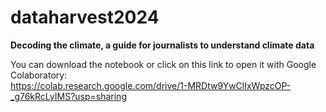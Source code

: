 # dataharvest2024
**Decoding the climate, a guide for journalists to understand climate data**

You can download the notebook or click on this link to open it with Google Colaboratory:  
https://colab.research.google.com/drive/1-MRDtw9YwClIxWpzcOP-_g76kRcLyIMS?usp=sharing
